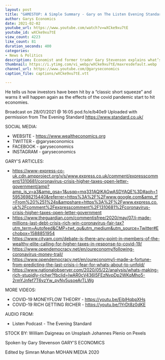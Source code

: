 ```yaml
---
layout: post
title: "GAMESTOP: A Simple Summary - Gary on The Listen Evening Standard Podcast with David Marsland"
author: Garys Economics
date: 2021-02-02
youtube_url: https://www.youtube.com/watch?v=wXCke9xu7tE
youtube_id: wXCke9xu7tE
view_count: 4223
like_count: 81
duration_seconds: 400
categories:
- News & Politics
description: Economist and former trader Gary Stevenson explains what’s happening with Wall Street after struggling US retailer GameStop suddenly saw its share price rocket.
thumbnail: https://i.ytimg.com/vi_webp/wXCke9xu7tE/maxresdefault.webp
channel_url: https://www.youtube.com/@garyseconomics
caption_file: captions/wXCke9xu7tE.vtt

---
```


He tells us how investors have been hit by a “classic short squeeze” and warns it will happen again as the effects of the covid pandemic start to hit economies.  

Broadcast on 28/01/2021 @ 16:05 
pod.fo/e/b40e9
Uploaded with permission from The Evening Standard
https://www.standard.co.uk/


SOCIAL MEDIA:
- WEBSITE - https://www.wealtheconomics.org
- TWITTER - @garyseconomics
- FACEBOOK - garyseconomics
- INSTAGRAM - garyseconomics


GARY'S ARTICLES:
- https://www-express-co-uk.cdn.ampproject.org/v/s/www.express.co.uk/comment/expresscomment/1310681/coronavirus-crisis-higher-taxes-open-letter-government/amp?amp_js_v=a3&amp_gsa=1&usqp=mq331AQIKAGwASDYAQE%3D#aoh=15953698215440&referrer=https%3A%2F%2Fwww.google.com&amp_tf=From%20%251%24s&ampshare=https%3A%2F%2Fwww.express.co.uk%2Fcomment%2Fexpresscomment%2F1310681%2Fcoronavirus-crisis-higher-taxes-open-letter-government
- https://www.theguardian.com/commentisfree/2020/may/07/i-made-millions-last-debt-crisis-rich-win-coronavirus-fair-tax?utm_term=Autofeed&CMP=twt_gu&utm_medium&utm_source=Twitter#Echobox=1588851954
- https://www.cityam.com/debate-is-there-any-point-in-members-of-the-wealthy-elite-calling-for-higher-taxes-in-response-to-covid-19/
- https://www.opendemocracy.net/en/oureconomy/following-coronavirus-money-trail/
- https://www.opendemocracy.net/en/oureconomy/i-made-a-fortune-from-predicting-the-last-crisis-i-fear-for-whats-about-to-unfold/
- https://www.nationalobserver.com/2020/05/22/analysis/whats-making-rich-stupidly-richer?fbclid=IwAR0cV436I5FEzNvpDp2WKqMho5-2rmYJnfef7T6vzYw_pyNy5usoeArTLWg


MORE VIDEOS:
- COVID-19 MONEYFLOW THEORY - https://youtu.be/EiblHqbpXHs
- COVID-19 RICH GETTING RICHER - https://youtu.be/1YrDt8z0dKE



AUDIO FROM:
- Listen Podcast - The Evening Standard



STOCK BY:
William Daigneau on Unsplash
Johannes Plenio on Pexels



Spoken by Gary Stevenson
GARY'S ECONOMICS


Edited by Simran Mohan 
MOHAN MEDIA 2020
